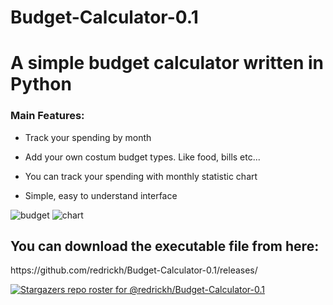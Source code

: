 # Budget-Calculator-0.1
<h1>A simple budget calculator written in Python</h1>

<h3>Main Features:</h3>

- Track your spending by month
 
- Add your own costum budget types. Like food, bills etc...
 
- You can track your spending with monthly statistic chart
 
- Simple, easy to understand interface


![budget](https://user-images.githubusercontent.com/104272075/168450174-beff588f-b39c-446f-9a1e-38071bf653fb.JPG)
![chart](https://user-images.githubusercontent.com/104272075/168454117-139188be-9582-45e9-bbf3-5f0ebdc488cc.JPG)


<h2>You can download the executable file from here:</h2>
https://github.com/redrickh/Budget-Calculator-0.1/releases/

[![Stargazers repo roster for @redrickh/Budget-Calculator-0.1](https://reporoster.com/stars/redrickh/Budget-Calculator-0.1)](https://github.com/redrickh/Budget-Calculator-0.1/stargazers)
